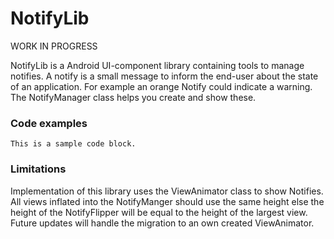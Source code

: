NotifyLib
=========

WORK IN PROGRESS

NotifyLib is a Android UI-component library containing tools to manage notifies.
A notify is a small message to inform the end-user about the state of an application. For example an orange Notify could indicate a warning.
The NotifyManager class helps you create and show these.

<h3>Code examples</h3>

<pre><code>This is a sample code block.
</code></pre>

<h3>Limitations</h3>
Implementation of this library uses the ViewAnimator class to show Notifies. All views inflated into the NotifyManger should use the same height else the height of the NotifyFlipper will be equal to the height of the largest view. Future updates will handle the migration to an own created ViewAnimator.

